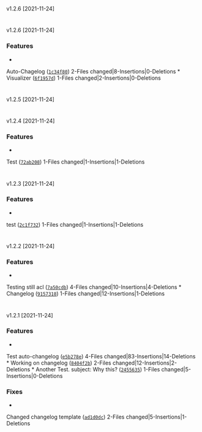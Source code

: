 #
v1.2.6
[2021-11-24]




#
v1.2.6
[2021-11-24]

### Features

*
Auto-Chagelog
([`1c34f80`](https://github.com/Kaimodo/screeps-typescript-starter-modded/commit/1c34f80bcbdd7b947d0a072038ef9d84289c8c50))
2-Files changed|8-Insertions|0-Deletions
*
Visualizer
([`6f1957d`](https://github.com/Kaimodo/screeps-typescript-starter-modded/commit/6f1957d8983cf4c69e328a6b7333d5874f432a9d))
1-Files changed|2-Insertions|0-Deletions



#
v1.2.5
[2021-11-24]




#
v1.2.4
[2021-11-24]

### Features

*
Test
([`72ab208`](https://github.com/Kaimodo/screeps-typescript-starter-modded/commit/72ab2085313a4850402f6bee908de0a90759c07e))
1-Files changed|1-Insertions|1-Deletions



#
v1.2.3
[2021-11-24]

### Features

*
test
([`2c1f732`](https://github.com/Kaimodo/screeps-typescript-starter-modded/commit/2c1f732108e77db4d34c52c812eac606f44444c5))
1-Files changed|1-Insertions|1-Deletions



#
v1.2.2
[2021-11-24]

### Features

*
Testing still acl
([`7a50cdb`](https://github.com/Kaimodo/screeps-typescript-starter-modded/commit/7a50cdb6a9b1419b0f17f549eacd263837bc7ee6))
4-Files changed|10-Insertions|4-Deletions
*
Changelog
([`9157318`](https://github.com/Kaimodo/screeps-typescript-starter-modded/commit/9157318a6963b31dce6786e0944c30a23b9bae5d))
1-Files changed|12-Insertions|1-Deletions



#
v1.2.1
[2021-11-24]

### Features

*
Test auto-changelog
([`e5b278e`](https://github.com/Kaimodo/screeps-typescript-starter-modded/commit/e5b278e942fb2a580b54a7816b9002772fcf84a7))
4-Files changed|83-Insertions|14-Deletions
*
Working on changelog
([`8404f2b`](https://github.com/Kaimodo/screeps-typescript-starter-modded/commit/8404f2b801f6283b04897f38f7a559381f8b7f4b))
2-Files changed|12-Insertions|2-Deletions
*
Another Test. subject: Why this?
([`2455635`](https://github.com/Kaimodo/screeps-typescript-starter-modded/commit/2455635892acbd46e98978808eb8f8c7e434aacb))
1-Files changed|5-Insertions|0-Deletions

### Fixes

*
Changed changelog template
([`ad1d0dc`](https://github.com/Kaimodo/screeps-typescript-starter-modded/commit/ad1d0dc9efb5b3e829ec29d6212dc4cc68a82d15))
2-Files changed|5-Insertions|1-Deletions


